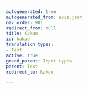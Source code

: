 ```yaml
---
autogenerated: true
autogenerated_from: apis.json
nav_order: 981
redirect_from: null
title: Kakao
id: kakao
translation_types:
- Text
active: true
grand_parent: Input types
parent: Text
redirect_to: kakao

---
```


